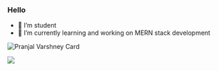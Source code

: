 ### Hello

- 🔭 I’m student
- 🌱 I’m currently learning and working on MERN stack development

![Pranjal Varshney Card](https://github-readme-stats.vercel.app/api?username=pranjalvarshney&show_icons=true&theme=gotham)

![](https://komarev.com/ghpvc/?username=pranjalvarshney&label=Profile%20views&color=3e9077)
